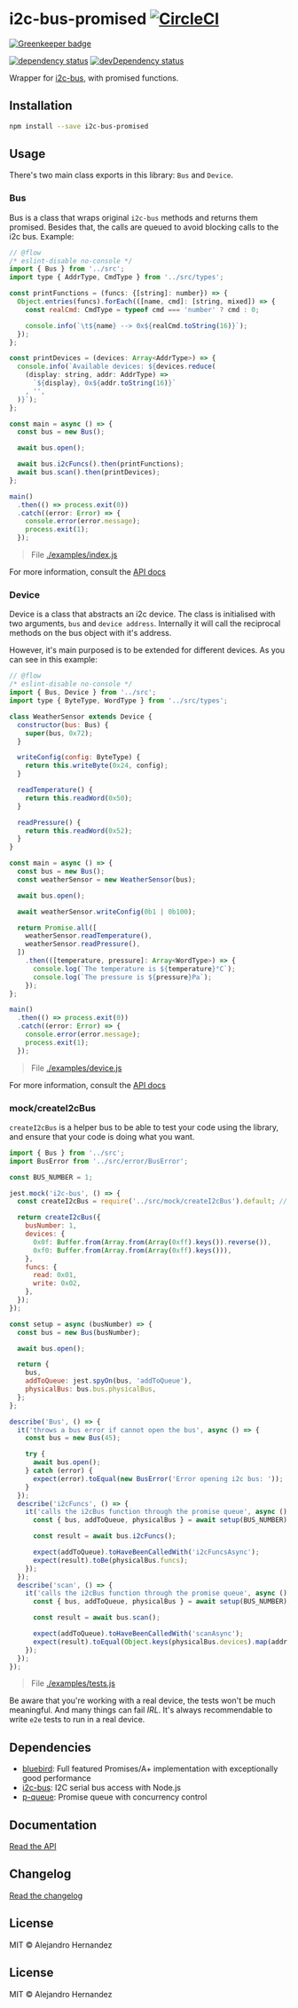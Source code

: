 # i2c-bus-promised [![CircleCI](https://circleci.com/gh/AlejandroHerr/i2c-bus-promised/tree/master.svg?style=svg)](https://circleci.com/gh/AlejandroHerr/scroll-phat-hd.js/tree/development)

[![Greenkeeper badge](https://badges.greenkeeper.io/AlejandroHerr/i2c-bus-promised.svg?style=flat-square)](https://greenkeeper.io/)

<!--@shields.flatSquare('deps','devDeps')-->
[![dependency status](https://img.shields.io/david/AlejandroHerr/i2c-bus-promised/master.svg?style=flat-square)](https://david-dm.org/AlejandroHerr/i2c-bus-promised/master) [![devDependency status](https://img.shields.io/david/dev/AlejandroHerr/i2c-bus-promised/master.svg?style=flat-square)](https://david-dm.org/AlejandroHerr/i2c-bus-promised/master#info=devDependencies)
<!--/@-->

Wrapper for [i2c-bus](https://github.com/fivdi/i2c-bus), with promised functions.

<!--@installation()-->
## Installation

```sh
npm install --save i2c-bus-promised
```
<!--/@-->

## Usage

There's two main class exports in this library: `Bus` and `Device`.

### Bus

Bus is a class that wraps original `i2c-bus` methods and returns them promised. Besides that, the calls are queued to avoid blocking calls to the i2c bus. Example:

<!--@snippet('./examples/index.js', { showSource: true })-->
```js
// @flow
/* eslint-disable no-console */
import { Bus } from '../src';
import type { AddrType, CmdType } from '../src/types';

const printFunctions = (funcs: {[string]: number}) => {
  Object.entries(funcs).forEach(([name, cmd]: [string, mixed]) => {
    const realCmd: CmdType = typeof cmd === 'number' ? cmd : 0;

    console.info(`\t${name} --> 0x${realCmd.toString(16)}`);
  });
};

const printDevices = (devices: Array<AddrType>) => {
  console.info(`Available devices: ${devices.reduce(
    (display: string, addr: AddrType) =>
      `${display}, 0x${addr.toString(16)}`
    , '',
  )}`);
};

const main = async () => {
  const bus = new Bus();

  await bus.open();

  await bus.i2cFuncs().then(printFunctions);
  await bus.scan().then(printDevices);
};

main()
  .then(() => process.exit(0))
  .catch((error: Error) => {
    console.error(error.message);
    process.exit(1);
  });
```

> File [./examples/index.js](./examples/index.js)
<!--/@-->

For more information, consult the [API docs](https://github.com/AlejandroHerr/i2c-bus-promised/blob/master/API.md#bus)

### Device

Device is a class that abstracts an i2c device. The class is initialised with two arguments, `bus` and `device address`. Internally it will call the reciprocal methods on the bus object with it's address.

However, it's main purposed is to be extended for different devices. As you can see in this example:

<!--@snippet('./examples/device.js', { showSource: true })-->
```js
// @flow
/* eslint-disable no-console */
import { Bus, Device } from '../src';
import type { ByteType, WordType } from '../src/types';

class WeatherSensor extends Device {
  constructor(bus: Bus) {
    super(bus, 0x72);
  }

  writeConfig(config: ByteType) {
    return this.writeByte(0x24, config);
  }

  readTemperature() {
    return this.readWord(0x50);
  }

  readPressure() {
    return this.readWord(0x52);
  }
}

const main = async () => {
  const bus = new Bus();
  const weatherSensor = new WeatherSensor(bus);

  await bus.open();

  await weatherSensor.writeConfig(0b1 | 0b100);

  return Promise.all([
    weatherSensor.readTemperature(),
    weatherSensor.readPressure(),
  ])
    .then(([temperature, pressure]: Array<WordType>) => {
      console.log(`The temperature is ${temperature}°C`);
      console.log(`The pressure is ${pressure}Pa`);
    });
};

main()
  .then(() => process.exit(0))
  .catch((error: Error) => {
    console.error(error.message);
    process.exit(1);
  });
```

> File [./examples/device.js](./examples/device.js)
<!--/@-->

For more information, consult the [API docs](https://github.com/AlejandroHerr/i2c-bus-promised/blob/master/API.md#device)

### mock/createI2cBus

`createI2cBus` is a helper bus to be able to test your code using the library, and ensure that your code is doing what you want.

<!--@snippet('./examples/tests.js', { showSource: true })-->
```js
import { Bus } from '../src';
import BusError from '../src/error/BusError';

const BUS_NUMBER = 1;

jest.mock('i2c-bus', () => {
  const createI2cBus = require('../src/mock/createI2cBus').default; // eslint-disable-line global-require

  return createI2cBus({
    busNumber: 1,
    devices: {
      0x0f: Buffer.from(Array.from(Array(0xff).keys()).reverse()),
      0xf0: Buffer.from(Array.from(Array(0xff).keys())),
    },
    funcs: {
      read: 0x01,
      write: 0x02,
    },
  });
});

const setup = async (busNumber) => {
  const bus = new Bus(busNumber);

  await bus.open();

  return {
    bus,
    addToQueue: jest.spyOn(bus, 'addToQueue'),
    physicalBus: bus.bus.physicalBus,
  };
};

describe('Bus', () => {
  it('throws a bus error if cannot open the bus', async () => {
    const bus = new Bus(45);

    try {
      await bus.open();
    } catch (error) {
      expect(error).toEqual(new BusError('Error opening i2c bus: '));
    }
  });
  describe('i2cFuncs', () => {
    it('calls the i2cBus function through the promise queue', async () => {
      const { bus, addToQueue, physicalBus } = await setup(BUS_NUMBER);

      const result = await bus.i2cFuncs();

      expect(addToQueue).toHaveBeenCalledWith('i2cFuncsAsync');
      expect(result).toBe(physicalBus.funcs);
    });
  });
  describe('scan', () => {
    it('calls the i2cBus function through the promise queue', async () => {
      const { bus, addToQueue, physicalBus } = await setup(BUS_NUMBER);

      const result = await bus.scan();

      expect(addToQueue).toHaveBeenCalledWith('scanAsync');
      expect(result).toEqual(Object.keys(physicalBus.devices).map(addr => parseInt(addr, 10)));
    });
  });
});
```

> File [./examples/tests.js](./examples/tests.js)
<!--/@-->

Be aware that you're working with a real device, the tests won't be much meaningful. And many things can fail _IRL_. It's always recommendable to write `e2e` tests to run in a real device.

<!--@dependencies()-->
## <a name="dependencies">Dependencies</a>

- [bluebird](https://github.com/petkaantonov/bluebird): Full featured Promises/A+ implementation with exceptionally good performance
- [i2c-bus](https://github.com/fivdi/i2c-bus): I2C serial bus access with Node.js
- [p-queue](undefined): Promise queue with concurrency control

<!--/@-->

## Documentation

[Read the API](https://github.com/AlejandroHerr/i2c-bus-promised/blob/master/API.md)

## Changelog

[Read the changelog](https://github.com/AlejandroHerr/i2c-bus-promised/blob/master/CHANGELOG.md)

## License

MIT © Alejandro Hernandez

<!--@license()-->
## License

MIT © Alejandro Hernandez
<!--/@-->
